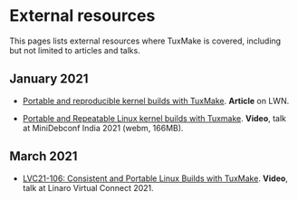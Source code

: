 # External resources

This pages lists external resources where TuxMake is covered, including but not
limited to articles and talks.

## January 2021

- [Portable and reproducible kernel builds with TuxMake](https://lwn.net/Articles/841624/).
  **Article** on LWN.

- [Portable and Repeatable Linux kernel builds with Tuxmake](https://meetings-archive.debian.net/pub/debian-meetings/2021/MiniDebConf-India/15-portable-and-repeatable-linux-kernel-builds-with-tuxmake.webm).
  **Video**, talk at MiniDebconf India 2021 (webm, 166MB).

## March 2021

- [LVC21-106: Consistent and Portable Linux Builds with TuxMake](https://connect.linaro.org/resources/lvc21/lvc21-106/). **Video**, talk at Linaro Virtual Connect 2021.

